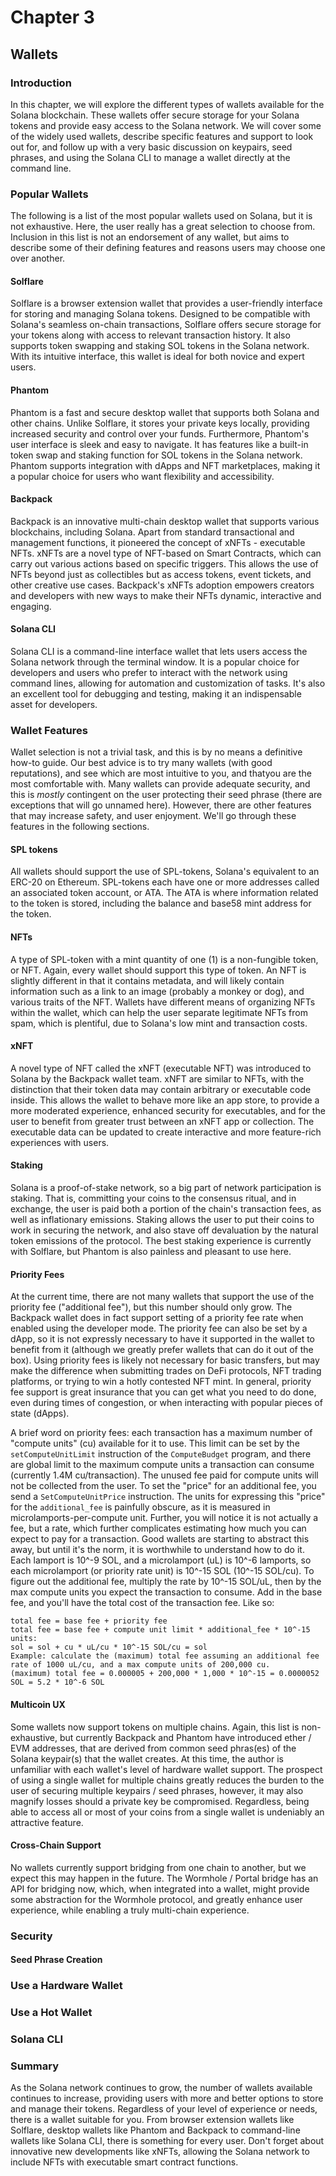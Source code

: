 # Chapter 3
## Wallets

### Introduction
In this chapter, we will explore the different types of wallets available for the Solana blockchain. These wallets offer secure storage for your Solana tokens and provide easy access to the Solana network. We will cover some of the widely used wallets, describe specific features and support to look out for, and follow up with a very basic discussion on keypairs, seed phrases, and using the Solana CLI to manage a wallet directly at the command line.

### Popular Wallets
The following is a list of the most popular wallets used on Solana, but it is not exhaustive. Here, the user really has a great selection to choose from. Inclusion in this list is not an endorsement of any wallet, but aims to describe some of their defining features and reasons users may choose one over another.

#### Solflare
Solflare is a browser extension wallet that provides a user-friendly interface for storing and managing Solana tokens. Designed to be compatible with Solana's seamless on-chain transactions, Solflare offers secure storage for your tokens along with access to relevant transaction history. It also supports token swapping and staking SOL tokens in the Solana network. With its intuitive interface, this wallet is ideal for both novice and expert users.

#### Phantom
Phantom is a fast and secure desktop wallet that supports both Solana and other chains. Unlike Solflare, it stores your private keys locally, providing increased security and control over your funds. Furthermore, Phantom's user interface is sleek and easy to navigate. It has features like a built-in token swap and staking function for SOL tokens in the Solana network. Phantom supports integration with dApps and NFT marketplaces, making it a popular choice for users who want flexibility and accessibility.

#### Backpack
Backpack is an innovative multi-chain desktop wallet that supports various blockchains, including Solana. Apart from standard transactional and management functions, it pioneered the concept of xNFTs - executable NFTs. xNFTs are a novel type of NFT-based on Smart Contracts, which can carry out various actions based on specific triggers. This allows the use of NFTs beyond just as collectibles but as access tokens, event tickets, and other creative use cases. Backpack's xNFTs adoption empowers creators and developers with new ways to make their NFTs dynamic, interactive and engaging.              

#### Solana CLI
Solana CLI is a command-line interface wallet that lets users access the Solana network through the terminal window. It is a popular choice for developers and users who prefer to interact with the network using command lines, allowing for automation and customization of tasks. It's also an excellent tool for debugging and testing, making it an indispensable asset for developers.

### Wallet Features
Wallet selection is not a trivial task, and this is by no means a definitive how-to guide. Our best advice is to try many wallets (with good reputations), and see which are most intuitive to you, and thatyou are the most comfortable with. Many wallets can provide adequate security, and this is *mostly* contingent on the user protecting their seed phrase (there are exceptions that will go unnamed here). However, there are other features that may increase safety, and user enjoyment. We'll go through these features in the following sections.

#### SPL tokens
All wallets should support the use of SPL-tokens, Solana's equivalent to an ERC-20 on Ethereum. SPL-tokens each have one or more addresses called an associated token account, or ATA. The ATA is where information related to the token is stored, including the balance and base58 mint address for the token.

#### NFTs
A type of SPL-token with a mint quantity of one (1) is a non-fungible token, or NFT. Again, every wallet should support this type of token. An NFT is slightly different in that it contains metadata, and will likely contain information such as a link to an image (probably a monkey or dog), and various traits of the NFT. Wallets have different means of organizing NFTs within the wallet, which can help the user separate legitimate NFTs from spam, which is plentiful, due to Solana's low mint and transaction costs.

#### xNFT
A novel type of NFT called the xNFT (executable NFT) was introduced to Solana by the Backpack wallet team. xNFT are similar to NFTs, with the distinction that their token data may contain arbitrary or executable code inside. This allows the wallet to behave more like an app store, to provide a more moderated experience, enhanced security for executables, and for the user to benefit from greater trust between an xNFT app or collection. The executable data can be updated to create interactive and more feature-rich experiences with users.   

#### Staking
Solana is a proof-of-stake network, so a big part of network participation is staking. That is, committing your coins to the consensus ritual, and in exchange, the user is paid both a portion of the chain's transaction fees, as well as inflationary emissions. Staking allows the user to put their coins to work in securing the network, and also stave off devaluation by the natural token emissions of the protocol. The best staking experience is currently with Solflare, but Phantom is also painless and pleasant to use here.

#### Priority Fees
At the current time, there are not many wallets that support the use of the priority fee ("additional fee"), but this number should only grow. The Backpack wallet does in fact support setting of a priority fee rate when enabled using the developer mode. The priority fee can also be set by a dApp, so it is not expressly necessary to have it supported in the wallet to benefit from it (although we greatly prefer wallets that can do it out of the box). Using priority fees is likely not necessary for basic transfers, but may make the difference when submitting trades on DeFi protocols, NFT trading platforms, or trying to win a hotly contested NFT mint. In general, priority fee support is great insurance that you can get what you need to do done, even during times of congestion, or when interacting with popular pieces of state (dApps).

A brief word on priority fees: each transaction has a maximum number of "compute units" (cu) available for it to use. This limit can be set by the `setComputeUnitLimit` instruction of the `ComputeBudget` program, and there are global limit to the maximum compute units a transaction can consume (currently 1.4M cu/transaction). The unused fee paid for compute units will not be collected from the user. To set the "price" for an additional fee, you send a `SetComputeUnitPrice` instruction. The units for expressing this "price" for the `additional_fee` is painfully obscure, as it is measured in microlamports-per-compute unit. Further, you will notice it is not actually a fee, but a rate, which further complicates estimating how much you can expect to pay for a transaction. Good wallets are starting to abstract this away, but until it's the norm, it is worthwhile to understand how to do it. Each lamport is 10^-9 SOL, and a microlamport (uL) is 10^-6 lamports, so each microlamport (or priority rate unit) is 10^-15 SOL (10^-15 SOL/cu). To figure out the additional fee, multiply the rate by 10^-15 SOL/uL, then by the max compute units you expect the transaction to consume. Add in the base fee, and you'll have the total cost of the transaction fee. Like so:

```
total fee = base fee + priority fee
total fee = base fee + compute unit limit * additional_fee * 10^-15
units:
sol = sol + cu * uL/cu * 10^-15 SOL/cu = sol
Example: calculate the (maximum) total fee assuming an additional fee rate of 1000 uL/cu, and a max compute units of 200,000 cu.
(maximum) total fee = 0.000005 + 200,000 * 1,000 * 10^-15 = 0.0000052 SOL = 5.2 * 10^-6 SOL
```

#### Multicoin UX
Some wallets now support tokens on multiple chains. Again, this list is non-exhaustive, but currently Backpack and Phantom have introduced ether / EVM addresses, that are derived from common seed phras(es) of the Solana keypair(s) that the wallet creates. At this time, the author is unfamiliar with each wallet's level of hardware wallet support. The prospect of using a single wallet for multiple chains greatly reduces the burden to the user of securing multiple keypairs / seed phrases, however, it may also magnify losses should a private key be compromised. Regardless, being able to access all or most of your coins from a single wallet is undeniably an attractive feature. 

#### Cross-Chain Support
No wallets currently support bridging from one chain to another, but we expect this may happen in the future. The Wormhole / Portal bridge has an API for bridging now, which, when integrated into a wallet, might provide some abstraction for the Wormhole protocol, and greatly enhance user experience, while enabling a truly multi-chain experience.

### Security
 
#### Seed Phrase Creation

### Use a Hardware Wallet

### Use a Hot Wallet

### Solana CLI

### Summary
As the Solana network continues to grow, the number of wallets available continues to increase, providing users with more and better options to store and manage their tokens. Regardless of your level of experience or needs, there is a wallet suitable for you. From browser extension wallets like Solflare, desktop wallets like Phantom and Backpack to command-line wallets like Solana CLI, there is something for every user. Don't forget about innovative new developments like xNFTs, allowing the Solana network to include NFTs with executable smart contract functions.